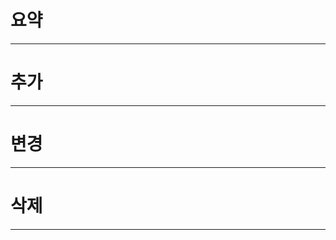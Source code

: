
# 요약
----------------------------------------------------------------




# 추가 
------------------------------------------------------------




# 변경
---------------------------------------------------------------




# 삭제
----------------------------------------------------------------
